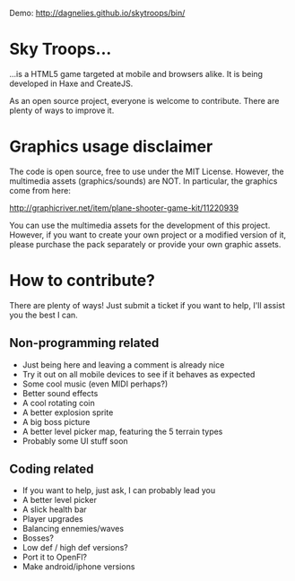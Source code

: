 Demo: http://dagnelies.github.io/skytroops/bin/

# Sky Troops...

...is a HTML5 game targeted at mobile and browsers alike.
It is being developed in Haxe and CreateJS.

As an open source project, everyone is welcome to contribute.
There are plenty of ways to improve it.

# Graphics usage disclaimer

The code is open source, free to use under the MIT License.
However, the multimedia assets (graphics/sounds) are NOT.
In particular, the graphics come from here:

http://graphicriver.net/item/plane-shooter-game-kit/11220939

You can use the multimedia assets for the development of this project. However, if you want to create your own project or a modified version of it, please purchase the pack separately or provide your own graphic assets.

# How to contribute?

There are plenty of ways! Just submit a ticket if you want to help, I'll assist you the best I can.

## Non-programming related

* Just being here and leaving a comment is already nice
* Try it out on all mobile devices to see if it behaves as expected
* Some cool music (even MIDI perhaps?)
* Better sound effects
* A cool rotating coin
* A better explosion sprite
* A big boss picture
* A better level picker map, featuring the 5 terrain types
* Probably some UI stuff soon

## Coding related

* If you want to help, just ask, I can probably lead you
* A better level picker
* A slick health bar
* Player upgrades
* Balancing ennemies/waves
* Bosses?
* Low def / high def versions?
* Port it to OpenFl?
* Make android/iphone versions